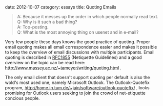 date:    2012-10-07
category: essays
title: Quoting Emails
<blockquote>
A: Because it messes up the order in which people normally
read text.<br/>
Q: Why is it such a bad thing?<br/>
A: Top-posting.<br/>
Q: What is the most annoying thing on usenet and in e-mail?
</blockquote>

Very few people these days knows the good practice of
quoting. Proper email quoting makes all email correspondence
easier and makes it possible to keep the overview of email
discussions with multiple participants. Email quoting is
described
in <a href="http://www.faqs.org/rfcs/rfc1855.html">RFC1855</a>
(Netiquette Guidelines) and a good overview on the topic can
be read here:
<a href="http://www.massey.ac.nz/~tameyer/writing/quoting.html">
http://www.massey.ac.nz/~tameyer/writing/quoting.html
</a>.


The only email client that doesn't support quoting per default
is also the wold's most used one, namely Microsoft
Outlook. The Outlook-Quotefix program,
<a href="http://home.in.tum.de/~jain/software/outlook-quotefix/">
http://home.in.tum.de/~jain/software/outlook-quotefix/
</a>, looks promising for Outlook users seeking to join the
crowd of net-etiquette concious people.

